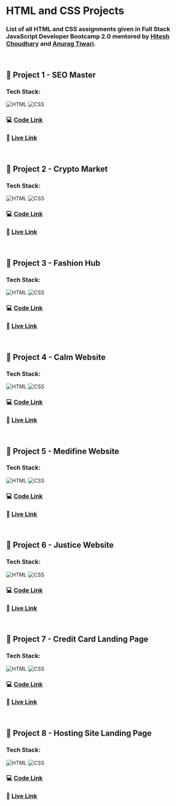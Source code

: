 # HTML and CSS Projects

### List of all HTML and CSS assignments given in Full Stack JavaScript Developer Bootcamp 2.0 mentored by [Hitesh Choudhary](https://github.com/hiteshchoudhary) and [Anurag Tiwari](https://github.com/anuragtiwarime).

<br>

## :pushpin: Project 1 - SEO Master

### Tech Stack:

![HTML](https://img.shields.io/badge/HTML5-E34F26?style=for-the-badge&logo=html5&logoColor=white)
![CSS](https://img.shields.io/badge/CSS3-1572B6?style=for-the-badge&logo=css3&logoColor=white)

### :computer: [Code Link](https://github.com/d1payan/seo-master-webpage)

### :rocket: [Live Link](https://seo-master-webpage.netlify.app)

<br>

## :pushpin: Project 2 - Crypto Market

### Tech Stack:

![HTML](https://img.shields.io/badge/HTML5-E34F26?style=for-the-badge&logo=html5&logoColor=white)
![CSS](https://img.shields.io/badge/CSS3-1572B6?style=for-the-badge&logo=css3&logoColor=white)

### :computer: [Code Link](https://github.com/d1payan/crypto-market-webpage)

### :rocket: [Live Link](https://crypto-market-webpage.netlify.app)

<br>

## :pushpin: Project 3 - Fashion Hub

### Tech Stack:

![HTML](https://img.shields.io/badge/HTML5-E34F26?style=for-the-badge&logo=html5&logoColor=white)
![CSS](https://img.shields.io/badge/CSS3-1572B6?style=for-the-badge&logo=css3&logoColor=white)

### :computer: [Code Link](https://github.com/d1payan/fashion-hub-webpage)

### :rocket: [Live Link](https://fashion-hub-webpage.netlify.app)

<br>

## :pushpin: Project 4 - Calm Website

### Tech Stack:

![HTML](https://img.shields.io/badge/HTML5-E34F26?style=for-the-badge&logo=html5&logoColor=white)
![CSS](https://img.shields.io/badge/CSS3-1572B6?style=for-the-badge&logo=css3&logoColor=white)

### :computer: [Code Link](https://github.com/d1payan/calm-webpage)

### :rocket: [Live Link](https://calm-webpage.netlify.app)

<br>

## :pushpin: Project 5 - Medifine Website

### Tech Stack:

![HTML](https://img.shields.io/badge/HTML5-E34F26?style=for-the-badge&logo=html5&logoColor=white)
![CSS](https://img.shields.io/badge/CSS3-1572B6?style=for-the-badge&logo=css3&logoColor=white)

### :computer: [Code Link](https://github.com/d1payan/medifine-webpage)

### :rocket: [Live Link](https://medifine-webpage.netlify.app)

<br>

## :pushpin: Project 6 - Justice Website

### Tech Stack:

![HTML](https://img.shields.io/badge/HTML5-E34F26?style=for-the-badge&logo=html5&logoColor=white)
![CSS](https://img.shields.io/badge/CSS3-1572B6?style=for-the-badge&logo=css3&logoColor=white)

### :computer: [Code Link](https://github.com/d1payan/justice-webpage)

### :rocket: [Live Link](https://justice-website.netlify.app)

<br>

## :pushpin: Project 7 - Credit Card Landing Page

### Tech Stack:

![HTML](https://img.shields.io/badge/HTML5-E34F26?style=for-the-badge&logo=html5&logoColor=white)
![CSS](https://img.shields.io/badge/CSS3-1572B6?style=for-the-badge&logo=css3&logoColor=white)

### :computer: [Code Link](https://github.com/d1payan/credit-card-landing-page)

### :rocket: [Live Link](https://credit-card-webpage-dipayan.netlify.app)

<br>

## :pushpin: Project 8 - Hosting Site Landing Page

### Tech Stack:

![HTML](https://img.shields.io/badge/HTML5-E34F26?style=for-the-badge&logo=html5&logoColor=white)
![CSS](https://img.shields.io/badge/CSS3-1572B6?style=for-the-badge&logo=css3&logoColor=white)

### :computer: [Code Link](https://github.com/d1payan/hosting-site-landing-page)

### :rocket: [Live Link](https://hosting-site-webpage-dipayan.netlify.app/)
